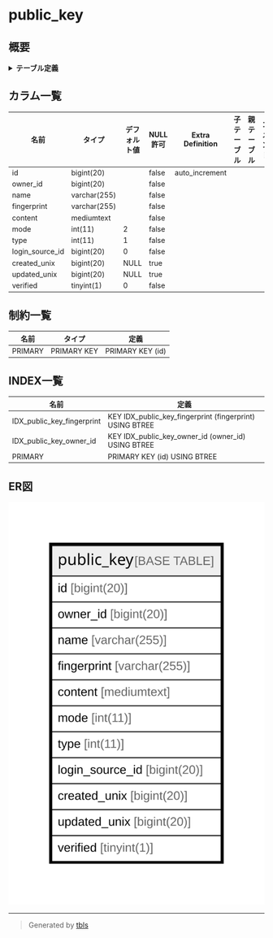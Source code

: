 # public_key

## 概要

<details>
<summary><strong>テーブル定義</strong></summary>

```sql
CREATE TABLE `public_key` (
  `id` bigint(20) NOT NULL AUTO_INCREMENT,
  `owner_id` bigint(20) NOT NULL,
  `name` varchar(255) NOT NULL,
  `fingerprint` varchar(255) NOT NULL,
  `content` mediumtext NOT NULL,
  `mode` int(11) NOT NULL DEFAULT 2,
  `type` int(11) NOT NULL DEFAULT 1,
  `login_source_id` bigint(20) NOT NULL DEFAULT 0,
  `created_unix` bigint(20) DEFAULT NULL,
  `updated_unix` bigint(20) DEFAULT NULL,
  `verified` tinyint(1) NOT NULL DEFAULT 0,
  PRIMARY KEY (`id`),
  KEY `IDX_public_key_owner_id` (`owner_id`),
  KEY `IDX_public_key_fingerprint` (`fingerprint`)
) ENGINE=InnoDB DEFAULT CHARSET=utf8mb4 ROW_FORMAT=DYNAMIC
```

</details>

## カラム一覧

| 名前              | タイプ          | デフォルト値       | NULL許可   | Extra Definition | 子テーブル      | 親テーブル      | コメント     |
| --------------- | ------------ | ------------ | -------- | ---------------- | ---------- | ---------- | -------- |
| id              | bigint(20)   |              | false    | auto_increment   |            |            |          |
| owner_id        | bigint(20)   |              | false    |                  |            |            |          |
| name            | varchar(255) |              | false    |                  |            |            |          |
| fingerprint     | varchar(255) |              | false    |                  |            |            |          |
| content         | mediumtext   |              | false    |                  |            |            |          |
| mode            | int(11)      | 2            | false    |                  |            |            |          |
| type            | int(11)      | 1            | false    |                  |            |            |          |
| login_source_id | bigint(20)   | 0            | false    |                  |            |            |          |
| created_unix    | bigint(20)   | NULL         | true     |                  |            |            |          |
| updated_unix    | bigint(20)   | NULL         | true     |                  |            |            |          |
| verified        | tinyint(1)   | 0            | false    |                  |            |            |          |

## 制約一覧

| 名前      | タイプ         | 定義               |
| ------- | ----------- | ---------------- |
| PRIMARY | PRIMARY KEY | PRIMARY KEY (id) |

## INDEX一覧

| 名前                         | 定義                                                       |
| -------------------------- | -------------------------------------------------------- |
| IDX_public_key_fingerprint | KEY IDX_public_key_fingerprint (fingerprint) USING BTREE |
| IDX_public_key_owner_id    | KEY IDX_public_key_owner_id (owner_id) USING BTREE       |
| PRIMARY                    | PRIMARY KEY (id) USING BTREE                             |

## ER図

![er](public_key.svg)

---

> Generated by [tbls](https://github.com/k1LoW/tbls)
